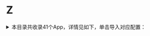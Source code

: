 # Z
<details>
<summary>
本目录共收录41个App，详情见如下，单击导入对应配置：
</summary>

- [ZCOOL站酷](https://quantumult.app/x/open-app/add-resource?remote-resource=%7B%22rewrite_remote%22%3A%20%5B%22https%3A%2F%2Fraw.githubusercontent.com%2Fzirawell%2FR-Store%2Fmain%2FRule%2FQuanX%2FAdblock%2FApp%2FZ%2FZCOOL%E7%AB%99%E9%85%B7%2Frewrite%2Fzcool.conf%2C%20tag%3DZCOOL%E7%AB%99%E9%85%B7%22%5D%7D)
- [中信银行](https://quantumult.app/x/open-app/add-resource?remote-resource=%7B%22rewrite_remote%22%3A%20%5B%22https%3A%2F%2Fraw.githubusercontent.com%2Fzirawell%2FR-Store%2Fmain%2FRule%2FQuanX%2FAdblock%2FApp%2FZ%2F%E4%B8%AD%E4%BF%A1%E9%93%B6%E8%A1%8C%2Frewrite%2Fciticbank.conf%2C%20tag%3D%E4%B8%AD%E4%BF%A1%E9%93%B6%E8%A1%8C%22%5D%7D)
- [中关村在线](https://quantumult.app/x/open-app/add-resource?remote-resource=%7B%22filter_remote%22%3A%20%5B%22https%3A%2F%2Fraw.githubusercontent.com%2Fzirawell%2FR-Store%2Fmain%2FRule%2FQuanX%2FAdblock%2FApp%2FZ%2F%E4%B8%AD%E5%85%B3%E6%9D%91%E5%9C%A8%E7%BA%BF%2Ffilter%2Fzol.list%2C%20tag%3D%E4%B8%AD%E5%85%B3%E6%9D%91%E5%9C%A8%E7%BA%BF%22%5D%2C%22rewrite_remote%22%3A%20%5B%22https%3A%2F%2Fraw.githubusercontent.com%2Fzirawell%2FR-Store%2Fmain%2FRule%2FQuanX%2FAdblock%2FApp%2FZ%2F%E4%B8%AD%E5%85%B3%E6%9D%91%E5%9C%A8%E7%BA%BF%2Frewrite%2Fzol.conf%2C%20tag%3D%E4%B8%AD%E5%85%B3%E6%9D%91%E5%9C%A8%E7%BA%BF%22%5D%7D)
- [中国人保](https://quantumult.app/x/open-app/add-resource?remote-resource=%7B%22rewrite_remote%22%3A%20%5B%22https%3A%2F%2Fraw.githubusercontent.com%2Fzirawell%2FR-Store%2Fmain%2FRule%2FQuanX%2FAdblock%2FApp%2FZ%2F%E4%B8%AD%E5%9B%BD%E4%BA%BA%E4%BF%9D%2Frewrite%2Fpicc.conf%2C%20tag%3D%E4%B8%AD%E5%9B%BD%E4%BA%BA%E4%BF%9D%22%5D%7D)
- [中国农业银行](https://quantumult.app/x/open-app/add-resource?remote-resource=%7B%22filter_remote%22%3A%20%5B%22https%3A%2F%2Fraw.githubusercontent.com%2Fzirawell%2FR-Store%2Fmain%2FRule%2FQuanX%2FAdblock%2FApp%2FZ%2F%E4%B8%AD%E5%9B%BD%E5%86%9C%E4%B8%9A%E9%93%B6%E8%A1%8C%2Ffilter%2Fabc.list%2C%20tag%3D%E4%B8%AD%E5%9B%BD%E5%86%9C%E4%B8%9A%E9%93%B6%E8%A1%8C%22%5D%2C%22rewrite_remote%22%3A%20%5B%22https%3A%2F%2Fraw.githubusercontent.com%2Fzirawell%2FR-Store%2Fmain%2FRule%2FQuanX%2FAdblock%2FApp%2FZ%2F%E4%B8%AD%E5%9B%BD%E5%86%9C%E4%B8%9A%E9%93%B6%E8%A1%8C%2Frewrite%2Fabc.conf%2C%20tag%3D%E4%B8%AD%E5%9B%BD%E5%86%9C%E4%B8%9A%E9%93%B6%E8%A1%8C%22%5D%7D)
- [中国国际航空](https://quantumult.app/x/open-app/add-resource?remote-resource=%7B%22rewrite_remote%22%3A%20%5B%22https%3A%2F%2Fraw.githubusercontent.com%2Fzirawell%2FR-Store%2Fmain%2FRule%2FQuanX%2FAdblock%2FApp%2FZ%2F%E4%B8%AD%E5%9B%BD%E5%9B%BD%E9%99%85%E8%88%AA%E7%A9%BA%2Frewrite%2Fairchina.conf%2C%20tag%3D%E4%B8%AD%E5%9B%BD%E5%9B%BD%E9%99%85%E8%88%AA%E7%A9%BA%22%5D%7D)
- [中国大学MOOC](https://quantumult.app/x/open-app/add-resource?remote-resource=%7B%22rewrite_remote%22%3A%20%5B%22https%3A%2F%2Fraw.githubusercontent.com%2Fzirawell%2FR-Store%2Fmain%2FRule%2FQuanX%2FAdblock%2FApp%2FZ%2F%E4%B8%AD%E5%9B%BD%E5%A4%A7%E5%AD%A6MOOC%2Frewrite%2Fmooc.conf%2C%20tag%3D%E4%B8%AD%E5%9B%BD%E5%A4%A7%E5%AD%A6MOOC%22%5D%7D)
- [中国工商银行](https://quantumult.app/x/open-app/add-resource?remote-resource=%7B%22filter_remote%22%3A%20%5B%22https%3A%2F%2Fraw.githubusercontent.com%2Fzirawell%2FR-Store%2Fmain%2FRule%2FQuanX%2FAdblock%2FApp%2FZ%2F%E4%B8%AD%E5%9B%BD%E5%B7%A5%E5%95%86%E9%93%B6%E8%A1%8C%2Ffilter%2Ficbc.list%2C%20tag%3D%E4%B8%AD%E5%9B%BD%E5%B7%A5%E5%95%86%E9%93%B6%E8%A1%8C%22%5D%7D)
- [中国广电](https://quantumult.app/x/open-app/add-resource?remote-resource=%7B%22rewrite_remote%22%3A%20%5B%22https%3A%2F%2Fraw.githubusercontent.com%2Fzirawell%2FR-Store%2Fmain%2FRule%2FQuanX%2FAdblock%2FApp%2FZ%2F%E4%B8%AD%E5%9B%BD%E5%B9%BF%E7%94%B5%2Frewrite%2F10099.conf%2C%20tag%3D%E4%B8%AD%E5%9B%BD%E5%B9%BF%E7%94%B5%22%5D%7D)
- [中国建设银行](https://quantumult.app/x/open-app/add-resource?remote-resource=%7B%22filter_remote%22%3A%20%5B%22https%3A%2F%2Fraw.githubusercontent.com%2Fzirawell%2FR-Store%2Fmain%2FRule%2FQuanX%2FAdblock%2FApp%2FZ%2F%E4%B8%AD%E5%9B%BD%E5%BB%BA%E8%AE%BE%E9%93%B6%E8%A1%8C%2Ffilter%2Fccb.list%2C%20tag%3D%E4%B8%AD%E5%9B%BD%E5%BB%BA%E8%AE%BE%E9%93%B6%E8%A1%8C%22%5D%2C%22rewrite_remote%22%3A%20%5B%22https%3A%2F%2Fraw.githubusercontent.com%2Fzirawell%2FR-Store%2Fmain%2FRule%2FQuanX%2FAdblock%2FApp%2FZ%2F%E4%B8%AD%E5%9B%BD%E5%BB%BA%E8%AE%BE%E9%93%B6%E8%A1%8C%2Frewrite%2Fccb.conf%2C%20tag%3D%E4%B8%AD%E5%9B%BD%E5%BB%BA%E8%AE%BE%E9%93%B6%E8%A1%8C%22%5D%7D)
- [中国电信](https://quantumult.app/x/open-app/add-resource?remote-resource=%7B%22filter_remote%22%3A%20%5B%22https%3A%2F%2Fraw.githubusercontent.com%2Fzirawell%2FR-Store%2Fmain%2FRule%2FQuanX%2FAdblock%2FApp%2FZ%2F%E4%B8%AD%E5%9B%BD%E7%94%B5%E4%BF%A1%2Ffilter%2F189.list%2C%20tag%3D%E4%B8%AD%E5%9B%BD%E7%94%B5%E4%BF%A1%22%5D%2C%22rewrite_remote%22%3A%20%5B%22https%3A%2F%2Fraw.githubusercontent.com%2Fzirawell%2FR-Store%2Fmain%2FRule%2FQuanX%2FAdblock%2FApp%2FZ%2F%E4%B8%AD%E5%9B%BD%E7%94%B5%E4%BF%A1%2Frewrite%2F189.conf%2C%20tag%3D%E4%B8%AD%E5%9B%BD%E7%94%B5%E4%BF%A1%22%5D%7D)
- [中国移动](https://quantumult.app/x/open-app/add-resource?remote-resource=%7B%22filter_remote%22%3A%20%5B%22https%3A%2F%2Fraw.githubusercontent.com%2Fzirawell%2FR-Store%2Fmain%2FRule%2FQuanX%2FAdblock%2FApp%2FZ%2F%E4%B8%AD%E5%9B%BD%E7%A7%BB%E5%8A%A8%2Ffilter%2F10086.list%2C%20tag%3D%E4%B8%AD%E5%9B%BD%E7%A7%BB%E5%8A%A8%22%5D%2C%22rewrite_remote%22%3A%20%5B%22https%3A%2F%2Fraw.githubusercontent.com%2Fzirawell%2FR-Store%2Fmain%2FRule%2FQuanX%2FAdblock%2FApp%2FZ%2F%E4%B8%AD%E5%9B%BD%E7%A7%BB%E5%8A%A8%2Frewrite%2F10086.conf%2C%20tag%3D%E4%B8%AD%E5%9B%BD%E7%A7%BB%E5%8A%A8%22%5D%7D)
- [中国移动云盘](https://quantumult.app/x/open-app/add-resource?remote-resource=%7B%22rewrite_remote%22%3A%20%5B%22https%3A%2F%2Fraw.githubusercontent.com%2Fzirawell%2FR-Store%2Fmain%2FRule%2FQuanX%2FAdblock%2FApp%2FZ%2F%E4%B8%AD%E5%9B%BD%E7%A7%BB%E5%8A%A8%E4%BA%91%E7%9B%98%2Frewrite%2Fmcloud.conf%2C%20tag%3D%E4%B8%AD%E5%9B%BD%E7%A7%BB%E5%8A%A8%E4%BA%91%E7%9B%98%22%5D%7D)
- [中国联通](https://quantumult.app/x/open-app/add-resource?remote-resource=%7B%22filter_remote%22%3A%20%5B%22https%3A%2F%2Fraw.githubusercontent.com%2Fzirawell%2FR-Store%2Fmain%2FRule%2FQuanX%2FAdblock%2FApp%2FZ%2F%E4%B8%AD%E5%9B%BD%E8%81%94%E9%80%9A%2Ffilter%2F10010.list%2C%20tag%3D%E4%B8%AD%E5%9B%BD%E8%81%94%E9%80%9A%22%5D%2C%22rewrite_remote%22%3A%20%5B%22https%3A%2F%2Fraw.githubusercontent.com%2Fzirawell%2FR-Store%2Fmain%2FRule%2FQuanX%2FAdblock%2FApp%2FZ%2F%E4%B8%AD%E5%9B%BD%E8%81%94%E9%80%9A%2Frewrite%2F10010.conf%2C%20tag%3D%E4%B8%AD%E5%9B%BD%E8%81%94%E9%80%9A%22%5D%7D)
- [中国银行](https://quantumult.app/x/open-app/add-resource?remote-resource=%7B%22rewrite_remote%22%3A%20%5B%22https%3A%2F%2Fraw.githubusercontent.com%2Fzirawell%2FR-Store%2Fmain%2FRule%2FQuanX%2FAdblock%2FApp%2FZ%2F%E4%B8%AD%E5%9B%BD%E9%93%B6%E8%A1%8C%2Frewrite%2Fboc.conf%2C%20tag%3D%E4%B8%AD%E5%9B%BD%E9%93%B6%E8%A1%8C%22%5D%7D)
- [中油优途](https://quantumult.app/x/open-app/add-resource?remote-resource=%7B%22rewrite_remote%22%3A%20%5B%22https%3A%2F%2Fraw.githubusercontent.com%2Fzirawell%2FR-Store%2Fmain%2FRule%2FQuanX%2FAdblock%2FApp%2FZ%2F%E4%B8%AD%E6%B2%B9%E4%BC%98%E9%80%94%2Frewrite%2F95504.conf%2C%20tag%3D%E4%B8%AD%E6%B2%B9%E4%BC%98%E9%80%94%22%5D%7D)
- [中羽在线](https://quantumult.app/x/open-app/add-resource?remote-resource=%7B%22rewrite_remote%22%3A%20%5B%22https%3A%2F%2Fraw.githubusercontent.com%2Fzirawell%2FR-Store%2Fmain%2FRule%2FQuanX%2FAdblock%2FApp%2FZ%2F%E4%B8%AD%E7%BE%BD%E5%9C%A8%E7%BA%BF%2Frewrite%2Fbadmintoncn.conf%2C%20tag%3D%E4%B8%AD%E7%BE%BD%E5%9C%A8%E7%BA%BF%22%5D%7D)
- [中银跨境GO](https://quantumult.app/x/open-app/add-resource?remote-resource=%7B%22rewrite_remote%22%3A%20%5B%22https%3A%2F%2Fraw.githubusercontent.com%2Fzirawell%2FR-Store%2Fmain%2FRule%2FQuanX%2FAdblock%2FApp%2FZ%2F%E4%B8%AD%E9%93%B6%E8%B7%A8%E5%A2%83GO%2Frewrite%2Fbocgo.conf%2C%20tag%3D%E4%B8%AD%E9%93%B6%E8%B7%A8%E5%A2%83GO%22%5D%7D)
- [众邦银行](https://quantumult.app/x/open-app/add-resource?remote-resource=%7B%22rewrite_remote%22%3A%20%5B%22https%3A%2F%2Fraw.githubusercontent.com%2Fzirawell%2FR-Store%2Fmain%2FRule%2FQuanX%2FAdblock%2FApp%2FZ%2F%E4%BC%97%E9%82%A6%E9%93%B6%E8%A1%8C%2Frewrite%2Fzbank.conf%2C%20tag%3D%E4%BC%97%E9%82%A6%E9%93%B6%E8%A1%8C%22%5D%7D)
- [住这儿](https://quantumult.app/x/open-app/add-resource?remote-resource=%7B%22rewrite_remote%22%3A%20%5B%22https%3A%2F%2Fraw.githubusercontent.com%2Fzirawell%2FR-Store%2Fmain%2FRule%2FQuanX%2FAdblock%2FApp%2FZ%2F%E4%BD%8F%E8%BF%99%E5%84%BF%2Frewrite%2Fonewo.conf%2C%20tag%3D%E4%BD%8F%E8%BF%99%E5%84%BF%22%5D%7D)
- [作业帮](https://quantumult.app/x/open-app/add-resource?remote-resource=%7B%22rewrite_remote%22%3A%20%5B%22https%3A%2F%2Fraw.githubusercontent.com%2Fzirawell%2FR-Store%2Fmain%2FRule%2FQuanX%2FAdblock%2FApp%2FZ%2F%E4%BD%9C%E4%B8%9A%E5%B8%AE%2Frewrite%2Fzybang.conf%2C%20tag%3D%E4%BD%9C%E4%B8%9A%E5%B8%AE%22%5D%7D)
- [招商银行](https://quantumult.app/x/open-app/add-resource?remote-resource=%7B%22filter_remote%22%3A%20%5B%22https%3A%2F%2Fraw.githubusercontent.com%2Fzirawell%2FR-Store%2Fmain%2FRule%2FQuanX%2FAdblock%2FApp%2FZ%2F%E6%8B%9B%E5%95%86%E9%93%B6%E8%A1%8C%2Ffilter%2Fcmb.list%2C%20tag%3D%E6%8B%9B%E5%95%86%E9%93%B6%E8%A1%8C%22%5D%2C%22rewrite_remote%22%3A%20%5B%22https%3A%2F%2Fraw.githubusercontent.com%2Fzirawell%2FR-Store%2Fmain%2FRule%2FQuanX%2FAdblock%2FApp%2FZ%2F%E6%8B%9B%E5%95%86%E9%93%B6%E8%A1%8C%2Frewrite%2Fcmb.conf%2C%20tag%3D%E6%8B%9B%E5%95%86%E9%93%B6%E8%A1%8C%22%5D%7D)
- [指点天下](https://quantumult.app/x/open-app/add-resource?remote-resource=%7B%22rewrite_remote%22%3A%20%5B%22https%3A%2F%2Fraw.githubusercontent.com%2Fzirawell%2FR-Store%2Fmain%2FRule%2FQuanX%2FAdblock%2FApp%2FZ%2F%E6%8C%87%E7%82%B9%E5%A4%A9%E4%B8%8B%2Frewrite%2Fzhidiantianxia.conf%2C%20tag%3D%E6%8C%87%E7%82%B9%E5%A4%A9%E4%B8%8B%22%5D%7D)
- [掌上京彩](https://quantumult.app/x/open-app/add-resource?remote-resource=%7B%22rewrite_remote%22%3A%20%5B%22https%3A%2F%2Fraw.githubusercontent.com%2Fzirawell%2FR-Store%2Fmain%2FRule%2FQuanX%2FAdblock%2FApp%2FZ%2F%E6%8E%8C%E4%B8%8A%E4%BA%AC%E5%BD%A9%2Frewrite%2Fbobcc.conf%2C%20tag%3D%E6%8E%8C%E4%B8%8A%E4%BA%AC%E5%BD%A9%22%5D%7D)
- [掌上公交](https://quantumult.app/x/open-app/add-resource?remote-resource=%7B%22rewrite_remote%22%3A%20%5B%22https%3A%2F%2Fraw.githubusercontent.com%2Fzirawell%2FR-Store%2Fmain%2FRule%2FQuanX%2FAdblock%2FApp%2FZ%2F%E6%8E%8C%E4%B8%8A%E5%85%AC%E4%BA%A4%2Frewrite%2Fmygolbs.conf%2C%20tag%3D%E6%8E%8C%E4%B8%8A%E5%85%AC%E4%BA%A4%22%5D%7D)
- [掌上生活](https://quantumult.app/x/open-app/add-resource?remote-resource=%7B%22rewrite_remote%22%3A%20%5B%22https%3A%2F%2Fraw.githubusercontent.com%2Fzirawell%2FR-Store%2Fmain%2FRule%2FQuanX%2FAdblock%2FApp%2FZ%2F%E6%8E%8C%E4%B8%8A%E7%94%9F%E6%B4%BB%2Frewrite%2Fcmbcc.conf%2C%20tag%3D%E6%8E%8C%E4%B8%8A%E7%94%9F%E6%B4%BB%22%5D%7D)
- [掌上英雄联盟](https://quantumult.app/x/open-app/add-resource?remote-resource=%7B%22rewrite_remote%22%3A%20%5B%22https%3A%2F%2Fraw.githubusercontent.com%2Fzirawell%2FR-Store%2Fmain%2FRule%2FQuanX%2FAdblock%2FApp%2FZ%2F%E6%8E%8C%E4%B8%8A%E8%8B%B1%E9%9B%84%E8%81%94%E7%9B%9F%2Frewrite%2Fmlol.conf%2C%20tag%3D%E6%8E%8C%E4%B8%8A%E8%8B%B1%E9%9B%84%E8%81%94%E7%9B%9F%22%5D%7D)
- [掌上道聚城](https://quantumult.app/x/open-app/add-resource?remote-resource=%7B%22rewrite_remote%22%3A%20%5B%22https%3A%2F%2Fraw.githubusercontent.com%2Fzirawell%2FR-Store%2Fmain%2FRule%2FQuanX%2FAdblock%2FApp%2FZ%2F%E6%8E%8C%E4%B8%8A%E9%81%93%E8%81%9A%E5%9F%8E%2Frewrite%2Fdjcapp.conf%2C%20tag%3D%E6%8E%8C%E4%B8%8A%E9%81%93%E8%81%9A%E5%9F%8E%22%5D%7D)
- [掌上鹿城](https://quantumult.app/x/open-app/add-resource?remote-resource=%7B%22rewrite_remote%22%3A%20%5B%22https%3A%2F%2Fraw.githubusercontent.com%2Fzirawell%2FR-Store%2Fmain%2FRule%2FQuanX%2FAdblock%2FApp%2FZ%2F%E6%8E%8C%E4%B8%8A%E9%B9%BF%E5%9F%8E%2Frewrite%2Ftmuyun.conf%2C%20tag%3D%E6%8E%8C%E4%B8%8A%E9%B9%BF%E5%9F%8E%22%5D%7D)
- [掌阅](https://quantumult.app/x/open-app/add-resource?remote-resource=%7B%22rewrite_remote%22%3A%20%5B%22https%3A%2F%2Fraw.githubusercontent.com%2Fzirawell%2FR-Store%2Fmain%2FRule%2FQuanX%2FAdblock%2FApp%2FZ%2F%E6%8E%8C%E9%98%85%2Frewrite%2Fireader.conf%2C%20tag%3D%E6%8E%8C%E9%98%85%22%5D%7D)
- [支付宝](https://quantumult.app/x/open-app/add-resource?remote-resource=%7B%22filter_remote%22%3A%20%5B%22https%3A%2F%2Fraw.githubusercontent.com%2Fzirawell%2FR-Store%2Fmain%2FRule%2FQuanX%2FAdblock%2FApp%2FZ%2F%E6%94%AF%E4%BB%98%E5%AE%9D%2Ffilter%2Falipay.list%2C%20tag%3D%E6%94%AF%E4%BB%98%E5%AE%9D%22%5D%7D)
- [最右](https://quantumult.app/x/open-app/add-resource?remote-resource=%7B%22filter_remote%22%3A%20%5B%22https%3A%2F%2Fraw.githubusercontent.com%2Fzirawell%2FR-Store%2Fmain%2FRule%2FQuanX%2FAdblock%2FApp%2FZ%2F%E6%9C%80%E5%8F%B3%2Ffilter%2Fizuiyou.list%2C%20tag%3D%E6%9C%80%E5%8F%B3%22%5D%2C%22rewrite_remote%22%3A%20%5B%22https%3A%2F%2Fraw.githubusercontent.com%2Fzirawell%2FR-Store%2Fmain%2FRule%2FQuanX%2FAdblock%2FApp%2FZ%2F%E6%9C%80%E5%8F%B3%2Frewrite%2Fizuiyou.conf%2C%20tag%3D%E6%9C%80%E5%8F%B3%22%5D%7D)
- [浙里办](https://quantumult.app/x/open-app/add-resource?remote-resource=%7B%22rewrite_remote%22%3A%20%5B%22https%3A%2F%2Fraw.githubusercontent.com%2Fzirawell%2FR-Store%2Fmain%2FRule%2FQuanX%2FAdblock%2FApp%2FZ%2F%E6%B5%99%E9%87%8C%E5%8A%9E%2Frewrite%2Fzjzwfw.conf%2C%20tag%3D%E6%B5%99%E9%87%8C%E5%8A%9E%22%5D%7D)
- [涨乐财富通](https://quantumult.app/x/open-app/add-resource?remote-resource=%7B%22rewrite_remote%22%3A%20%5B%22https%3A%2F%2Fraw.githubusercontent.com%2Fzirawell%2FR-Store%2Fmain%2FRule%2FQuanX%2FAdblock%2FApp%2FZ%2F%E6%B6%A8%E4%B9%90%E8%B4%A2%E5%AF%8C%E9%80%9A%2Frewrite%2Fzhangle.conf%2C%20tag%3D%E6%B6%A8%E4%B9%90%E8%B4%A2%E5%AF%8C%E9%80%9A%22%5D%7D)
- [猪八戒](https://quantumult.app/x/open-app/add-resource?remote-resource=%7B%22rewrite_remote%22%3A%20%5B%22https%3A%2F%2Fraw.githubusercontent.com%2Fzirawell%2FR-Store%2Fmain%2FRule%2FQuanX%2FAdblock%2FApp%2FZ%2F%E7%8C%AA%E5%85%AB%E6%88%92%2Frewrite%2Fzbj.conf%2C%20tag%3D%E7%8C%AA%E5%85%AB%E6%88%92%22%5D%7D)
- [知乎](https://quantumult.app/x/open-app/add-resource?remote-resource=%7B%22filter_remote%22%3A%20%5B%22https%3A%2F%2Fraw.githubusercontent.com%2Fzirawell%2FR-Store%2Fmain%2FRule%2FQuanX%2FAdblock%2FApp%2FZ%2F%E7%9F%A5%E4%B9%8E%2Ffilter%2Fzhihu.list%2C%20tag%3D%E7%9F%A5%E4%B9%8E%22%5D%2C%22rewrite_remote%22%3A%20%5B%22https%3A%2F%2Fraw.githubusercontent.com%2Fzirawell%2FR-Store%2Fmain%2FRule%2FQuanX%2FAdblock%2FApp%2FZ%2F%E7%9F%A5%E4%B9%8E%2Frewrite%2Fzhihu.conf%2C%20tag%3D%E7%9F%A5%E4%B9%8E%22%5D%7D)
- [职工普惠](https://quantumult.app/x/open-app/add-resource?remote-resource=%7B%22rewrite_remote%22%3A%20%5B%22https%3A%2F%2Fraw.githubusercontent.com%2Fzirawell%2FR-Store%2Fmain%2FRule%2FQuanX%2FAdblock%2FApp%2FZ%2F%E8%81%8C%E5%B7%A5%E6%99%AE%E6%83%A0%2Frewrite%2Fcdzghome.conf%2C%20tag%3D%E8%81%8C%E5%B7%A5%E6%99%AE%E6%83%A0%22%5D%7D)
- [自如](https://quantumult.app/x/open-app/add-resource?remote-resource=%7B%22rewrite_remote%22%3A%20%5B%22https%3A%2F%2Fraw.githubusercontent.com%2Fzirawell%2FR-Store%2Fmain%2FRule%2FQuanX%2FAdblock%2FApp%2FZ%2F%E8%87%AA%E5%A6%82%2Frewrite%2Fziroom.conf%2C%20tag%3D%E8%87%AA%E5%A6%82%22%5D%7D)
- [转转](https://quantumult.app/x/open-app/add-resource?remote-resource=%7B%22rewrite_remote%22%3A%20%5B%22https%3A%2F%2Fraw.githubusercontent.com%2Fzirawell%2FR-Store%2Fmain%2FRule%2FQuanX%2FAdblock%2FApp%2FZ%2F%E8%BD%AC%E8%BD%AC%2Frewrite%2Fzhuanzhuan.conf%2C%20tag%3D%E8%BD%AC%E8%BD%AC%22%5D%7D)
- [追书神器](https://quantumult.app/x/open-app/add-resource?remote-resource=%7B%22rewrite_remote%22%3A%20%5B%22https%3A%2F%2Fraw.githubusercontent.com%2Fzirawell%2FR-Store%2Fmain%2FRule%2FQuanX%2FAdblock%2FApp%2FZ%2F%E8%BF%BD%E4%B9%A6%E7%A5%9E%E5%99%A8%2Frewrite%2Fzhuishushenqi.conf%2C%20tag%3D%E8%BF%BD%E4%B9%A6%E7%A5%9E%E5%99%A8%22%5D%7D)
- [郑好办](https://quantumult.app/x/open-app/add-resource?remote-resource=%7B%22rewrite_remote%22%3A%20%5B%22https%3A%2F%2Fraw.githubusercontent.com%2Fzirawell%2FR-Store%2Fmain%2FRule%2FQuanX%2FAdblock%2FApp%2FZ%2F%E9%83%91%E5%A5%BD%E5%8A%9E%2Frewrite%2Fzzzwfw.conf%2C%20tag%3D%E9%83%91%E5%A5%BD%E5%8A%9E%22%5D%7D)

</details>